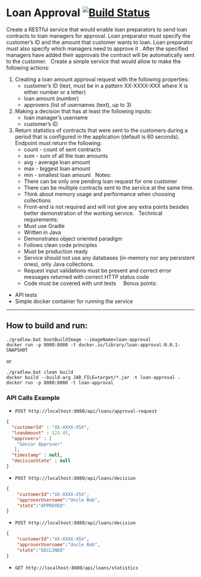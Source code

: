 # Loan Approval [![Build Status](https://travis-ci.com/redshift-7/loan-approval.svg?branch=dev)](https://travis-ci.com/redshift-7/loan-approval)

Create a RESTful service that would enable loan preparators to send loan contracts to loan managers for approval. Loan preparator must specify the customer’s ID and the amount that customer wants to loan. 
Loan preparator must also specify which managers need to approve it . After the specified managers have added their approvals the contract will be automatically sent to the customer.
 
Create a simple service that would allow to make the following actions:
1. Creating a loan amount approval request with the following properties:
	* customer’s ID (text, must be in a pattern XX-XXXX-XXX where X is either number or a letter)
	* loan amount (number)
	* approvers (list of usernames (text), up to 3)
 
2. Making a decision that has at least the following inputs: 
	* loan manager’s username 
	* customer’s ID
 
4. Return statistics of contracts that were sent to the customers during a period that is configured in the application (default is 60 seconds). Endpoint must return the following:
	* count -  count of sent contracts 
	* sum - sum of all the loan amounts
	* avg - average loan amount
	* max - biggest loan amount
	* min - smallest loan amount 
 
Notes:
	* There can be only one pending loan request for one customer
	* There can be multiple contracts sent to the service at the same time.
	* Think about memory usage and performance when choosing collections
	* Front-end is not required and will not give any extra points besides better demonstration of the working service.
 
Technical requirements:
	* Must use Gradle
	* Written in Java
	* Demonstrates object oriented paradigm
	* Follows clean code principles
	* Must be production ready
	* Service should not use any databases (in-memory nor any persistent ones), only Java collections.
	* Request input validations must be present and correct error messages returned with correct HTTP status code
	* Code must be covered with unit tests
 
 
Bonus points:
* API tests
* Simple docker container for running the service

----------------

## How to build and run:

```$batch
./gradlew.bat bootBuildImage --imageName=loan-approval
docker run -p 8080:8080 -t docker.io/library/loan-approval:0.0.1-SNAPSHOT
```
or
```batch
./gradlew.bat clean build
docker build --build-arg JAR_FILE=target/*.jar -t loan-approval .
docker run -p 8080:8080 -t loan-approval
```


### API Calls Example


- `POST http://localhost:8080/api/loans/approval-request`

```json
{
  "customerId" : "XX-XXXX-X5X",
  "loanAmount" : 123.45,
  "approvers" : [ 
    "Senior Approver"
   ],
  "timestamp" : null,
  "decisionState" : null
}
```

- `POST http://localhost:8080/api/loans/decision`

```json
{
    "customerId":"XX-XXXX-X5X",
    "approverUsername":"Uncle Bob",
    "state":"APPROVED"
}
```
- `POST http://localhost:8080/api/loans/decision`
```json
{
    "customerId":"XX-XXXX-X5X",
    "approverUsername":"Uncle Bob",
    "state":"DECLINED"
}
```

- `GET http://localhost:8080/api/loans/statistics`
